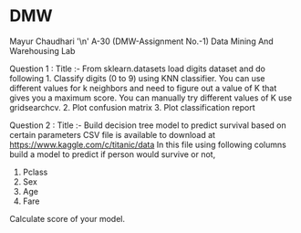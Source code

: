 # DMW

Mayur Chaudhari '\n'
A-30 (DMW-Assignment No.-1)
Data Mining And Warehousing Lab

Question 1 :
Title :- From sklearn.datasets load digits dataset and do following 1. Classify digits (0 to 9) using KNN classifier. You can use different values for k neighbors and need to figure out a  value of K that gives you a maximum score. You can manually try different values of K use gridsearchcv.   2. Plot confusion matrix     3. Plot classification report

Question 2 :
Title :- Build decision tree model to predict survival based on certain parameters
CSV file is available to download at https://www.kaggle.com/c/titanic/data
In this file using following columns build a model to predict if person would
survive or not,
1. Pclass
2. Sex
3. Age
4. Fare

Calculate score of your model.
